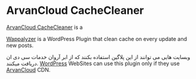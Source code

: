 # ArvanCloud CacheCleaner

[ArvanCloud CacheCleaner](https://wappalyzer.com/) is a

[Wappalyzer](https://wordpress.org/plugins/arvancloud-cache-cleaner/) is a
WordPress Plugin that clean cache on every update and new posts.

وبسایت هایی می توانند از این پلاگین استفاده بکنند که از ابر آروان خدمات سی دی ان دریافت میکنند.
[WordPress](https://wordpress.org/) WebSites can use this plugin only if they use [ArvanCloud](https://www.arvancloud.com) CDN.

